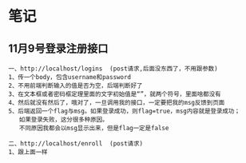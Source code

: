 # 笔记

## 11月9号登录注册接口
    一、http://localhost/logins  (post请求,后面没东西了，不用跟参数)
    1、传一个body，包含username和password
    2、不用前端判断输入的值是否为空，后端判断好了
    3、在文本框或者密码框定理里面的文字初始值是“”，就两个符号，里面啥都没有
    4、然后就没有然后了，哦对了，一旦调用我的接口，一定要把我的msg反馈到页面
    5、后端返回一个flag与msg。如果登录成功，则flag=true，msg内容就是登录成功；
       如果登录失败，这分很多种原因。
       不同原因我都会以msg显示出来，但是flag一定是false

    二、http://localhost/enroll  (post请求)
    1、跟上面一样
    

